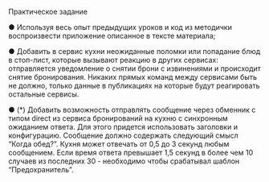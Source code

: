 Практическое задание

● Используя весь опыт предыдущих уроков и код из методички воспроизвести
приложение описанное в тексте материала;

● Добавить в сервис кухни неожиданные поломки или попадание блюд в стоп-лист,
которые вызывают реакцию в других сервисах: отправляется уведомление о
снятии брони с извинениями и происходит снятие бронирования. Никаких прямых
команд между сервисами быть не должно, только данные в публикациях на
которые будут реагировать остальные сервисы.

● (*) Добавить возможность отправлять сообщение через обменник с типом direct
из сервиса бронирований на кухню с синхронным ожиданием ответа. Для этого
придется использовать заголовки и конфигурацию. Сообщение должно
содержать следующий смысл “Когда обед?”. Кухня может отвечать от 0,5 до 3
секунд любым сообщением. Если время ответа превышает 1,5 секунд в более
чем 10 случаев из последних 30 - необходимо чтобы срабатывал шаблон
“Предохранитель”.